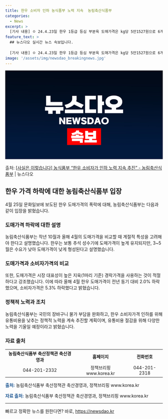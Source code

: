 ```yaml
---
title: 한우 소비자 인하 농식품부 노력 지속  농림축산식품부
categories:
  - News
excerpt: >
  [기사 내용] ㅇ 24.4.23일 한우 1등급 등심 부분육 도매가격은 kg당 5만1527원으로 6개월 전인 …
feature_text: >
  ## 뉴스다오 실시간 뉴스 속보입니다.

  [기사 내용] ㅇ 24.4.23일 한우 1등급 등심 부분육 도매가격은 kg당 5만1527원으로 6개월 전인 …
image: '/assets/img/newsdao_breakingnews.jpg'
---
```


![뉴스다오 속보](/assets/img/newsdao_breakingnews.jpg)

<p>출처: <a href="https://newsdao.kr/3687" rel="dofollow">[사실은 이렇습니다] 농식품부 “한우 소비자가 인하 노력 지속 추진” - 농림축산식품부</a> | 뉴스다오</p>

<h2 data-ke-size="size26">한우 가격 하락에 대한 농림축산식품부 입장</h2>
<p data-ke-size="size16">4월 25일 문화일보에 보도된 한우 도매가격의 폭락에 대해, 농림축산식품부는 다음과 같이 입장을 밝혔습니다.</p>

<h3><b>도매가격 하락에 대한 설명</b></h3>
<p data-ke-size="size16">농림축산식품부는 작년 10월과 올해 4월의 도매가격을 비교할 때 계절적 특성을 고려해야 한다고 설명했습니다. 한우는 보통 추석 성수기에 도매가격이 높게 유지되지만, 3~5월은 수요가 낮아 도매가격이 낮게 형성된다고 설명했습니다.</p>

<h3><b>도매가격과 소비자가격의 비교</b></h3>
<p data-ke-size="size16">또한, 도매가격은 시장 대표성이 높은 지육(1마리 기준) 경락가격을 사용하는 것이 적절하다고 강조했습니다. 이에 따라 올해 4월 한우 도매가격이 전년 동기 대비 2.0% 하락했으며, 소비자가격은 5.3% 하락했다고 밝혔습니다.</p>

<h3><b>정책적 노력과 조치</b></h3>
<p data-ke-size="size16">농림축산식품부는 국민의 장바구니 물가 부담을 완화하고, 한우 소비자가격 인하를 위해 유통비용을 낮추는 정책적 노력을 계속 추진할 계획이며, 유통비용 절감을 위해 다양한 노력을 기울일 예정이라고 밝혔습니다.</p>

<h3><b>자료 출처</b></h3>
<table>
   <tr>
      <td style="text-align: center; height: 17px;"><b>농림축산식품부 축산정책관 축산경영과</b></td>
      <td style="text-align: center; height: 17px;"><b>홈페이지</b></td>
      <td style="text-align: center; height: 17px;"><b>전화번호</b></td>
   </tr>
   <tr>
      <td style="text-align: center; height: 17px;">044-201-2332</td>
      <td style="text-align: center; height: 17px;">정책브리핑 www.korea.kr</td>
      <td style="text-align: center; height: 17px;">044-201-2318</td>
   </tr>
</table>
<p data-ke-size="size16"><b><span style="color: #1a5490;">출처:</span></b> 농림축산식품부 축산정책관 축산경영과, 정책브리핑 www.korea.kr</p>

<p data-ke-size="size16"><b><span style="color: #1a5490;">자료 출처:</span></b> 농림축산식품부 축산정책관 축산경영과, 정책브리핑 www.korea.kr</p>
<hr> 

빠르고 정확한 뉴스를 원한다면? 바로, <a href="https://newsdao.kr" rel="dofollow">https://newsdao.kr</a>


